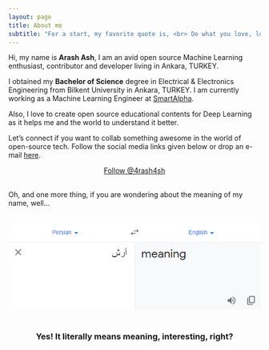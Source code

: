 ```yaml
---
layout: page
title: About me
subtitle: "For a start, my favorite quote is, <br> Do what you love, love what you do."
---
```


<div id="aboutme-section">

<p class="about-text">
<span class="fa fa-briefcase about-icon"></span>
  Hi, my name is <strong>Arash Ash</strong>, I am an avid open source Machine Learning enthusiast, contributor and developer living in Ankara, TURKEY.
</p>

<p class="about-text">
<span class="fa fa-graduation-cap about-icon"></span>
I obtained my <strong>Bachelor of Science</strong> degree in Electrical & Electronics Engineering from Bilkent University in Ankara, TURKEY. I am currently working as a Machine Learning Engineer at <a target="_blank" href="https://www.smartalpha.ai">SmartAlpha</a>.
</p>


<p class="about-text">
<span class="fa fa-heart about-icon"></span>
Also, I love to create open source educational contents for Deep Learning as it helps me and the world to understand it better.
</p>

<p class="about-text">
<span class="fa fa-envelope about-icon"></span>
Let’s connect if you want to collab something awesome in the world of open-source tech. Follow the social media links given below or drop an e-mail <a target="_blank" href="mailto:arash@smartalpha.ai">here</a>.
</p>


<center>
	<a href="https://twitter.com/4rash4sh" class="twitter-follow-button" data-size="large" data-show-count="false">Follow @4rash4sh</a>
	<script async src="//platform.twitter.com/widgets.js" charset="utf-8"></script>
</center>
<br>

Oh, and one more thing, if you are wondering about the meaning of my name, well...
<br><br>
<center><img src="/assets/img/arash-meaning.png" alt="Meaning of name Arash"></center>
<br>
<center><h3>Yes! It literally means meaning, interesting, right? </h3><center>
